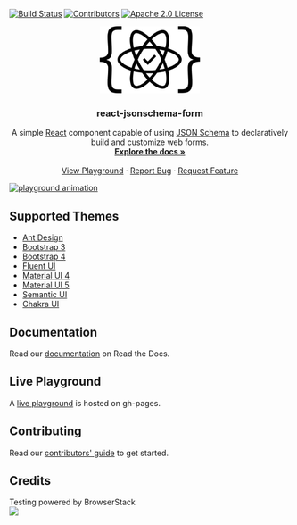 [![Build Status][build-shield]][build-url]
[![Contributors][contributors-shield]][contributors-url]
[![Apache 2.0 License][license-shield]][license-url]

<p align="center">
  <a href="https://github.com/rjsf-team/react-jsonschema-form">
    <img src="https://raw.githubusercontent.com/rjsf-team/react-jsonschema-form/59a8206e148474bea854bbb004f624143fbcbac8/packages/core/logo.png" alt="Logo" width="180" height="120">
  </a>

  <h3 align="center">react-jsonschema-form</h3>

  <p align="center">
    A simple <a href="http://facebook.github.io/react/">React</a> component capable of using <a href="http://json-schema.org/">JSON Schema</a> to declaratively build and customize web forms.
    <br />
    <a href="https://react-jsonschema-form.readthedocs.io/en/stable/"><strong>Explore the docs »</strong></a>
    <br />
    <br />
    <a href="https://rjsf-team.github.io/react-jsonschema-form/">View Playground</a>
    ·
    <a href="https://github.com/rjsf-team/react-jsonschema-form/issues">Report Bug</a>
    ·
    <a href="https://github.com/rjsf-team/react-jsonschema-form/issues">Request Feature</a>
  </p>
</p>

[![playground animation](https://i.imgur.com/M8ZCES5.gif)](https://rjsf-team.github.io/react-jsonschema-form/)

## Supported Themes

- [Ant Design](https://github.com/rjsf-team/react-jsonschema-form/tree/main/packages/antd)
- [Bootstrap 3](https://github.com/rjsf-team/react-jsonschema-form/tree/main/packages/core)
- [Bootstrap 4](https://github.com/rjsf-team/react-jsonschema-form/tree/main/packages/bootstrap-4)
- [Fluent UI](https://github.com/rjsf-team/react-jsonschema-form/tree/main/packages/fluent-ui)
- [Material UI 4](https://github.com/rjsf-team/react-jsonschema-form/tree/main/packages/material-ui)
- [Material UI 5](https://github.com/rjsf-team/react-jsonschema-form/tree/main/packages/material-ui)
- [Semantic UI](https://github.com/rjsf-team/react-jsonschema-form/tree/main/packages/semantic-ui)
- [Chakra UI](https://github.com/rjsf-team/react-jsonschema-form/tree/main/packages/chakra-ui)

## Documentation

Read our [documentation](https://react-jsonschema-form.readthedocs.io/en/latest/) on Read the Docs.

## Live Playground

A [live playground](https://rjsf-team.github.io/react-jsonschema-form/) is hosted on gh-pages.

## Contributing

Read our [contributors' guide](https://react-jsonschema-form.readthedocs.io/en/latest/contributing/) to get started.

## Credits

Testing powered by BrowserStack<br>
<a target="_blank" href="https://www.browserstack.com/"><img width="200" src="https://user-images.githubusercontent.com/1689183/51487090-4ea04f80-1d57-11e9-9a91-79b7ef8d2013.png"></a>

[build-shield]: https://github.com/rjsf-team/react-jsonschema-form/workflows/CI/badge.svg
[build-url]: https://github.com/rjsf-team/react-jsonschema-form/actions
[contributors-shield]: https://img.shields.io/github/contributors/rjsf-team/react-jsonschema-form.svg
[contributors-url]: https://github.com/rjsf-team/react-jsonschema-form/graphs/contributors
[license-shield]: https://img.shields.io/badge/license-Apache%202.0-blue.svg?style=flat-square
[license-url]: https://choosealicense.com/licenses/apache-2.0/
